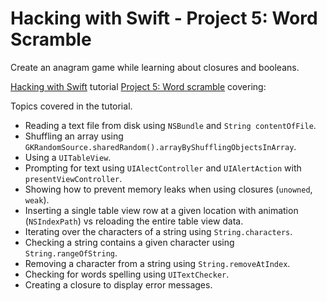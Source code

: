 # Hacking with Swift - Project 5: Word Scramble

Create an anagram game while learning about closures and booleans.

[Hacking with Swift](https://www.hackingwithswift.com) tutorial
[Project 5: Word scramble](https://www.hackingwithswift.com/read/5/) covering:

Topics covered in the tutorial.

- Reading a text file from disk using ```NSBundle``` and ```String contentOfFile```.
- Shuffling an array using ```GKRandomSource.sharedRandom().arrayByShufflingObjectsInArray```.
- Using a ```UITableView```.
- Prompting for text using ```UIAlectController``` and ```UIAlertAction``` with ```presentViewController```.
- Showing how to prevent memory leaks when using closures (```unowned```, ```weak```).
- Inserting a single table view row at a given location with animation (```NSIndexPath```) vs reloading the entire table view data.
- Iterating over the characters of a string using ```String.characters```.
- Checking a string contains a given character using ```String.rangeOfString```.
- Removing a character from a string using ```String.removeAtIndex```.
- Checking for words spelling using ```UITextChecker```.
- Creating a closure to display error messages.
